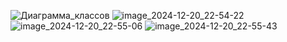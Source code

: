 ![Диаграмма_классов](https://github.com/user-attachments/assets/f0e37fb3-4f88-474b-9bdd-058533d9f55f)
![image_2024-12-20_22-54-22](https://github.com/user-attachments/assets/b760de60-744b-44a9-97ef-ce48c18b69f3)
![image_2024-12-20_22-55-06](https://github.com/user-attachments/assets/4ebb03d6-311b-4f4b-8d6c-74547b36b690)
![image_2024-12-20_22-55-43](https://github.com/user-attachments/assets/03dcdb5f-62bb-4eaa-8077-d89c22e4a9ad)
